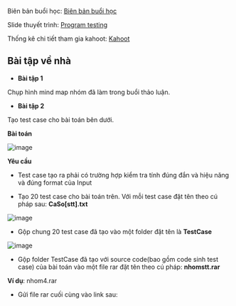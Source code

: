 Biên bản buổi học: [Biên bản buổi học](Biên%20bản%20buổi%20học.xlsx)

Slide thuyết trình: [Program testing](Program%20Testing.pptx)

Thống kê chi tiết tham gia kahoot: [Kahoot](câu%20hỏi%20về%20program%20testing.xlsx)

<h2>
  Bài tập về nhà
</h2>

- **Bài tập 1** 

Chụp hình mind map nhóm đã làm trong buổi thảo luận.

- **Bài tập 2** 

Tạo test case cho bài toán bên dưới.

**Bài toán**

![image](https://user-images.githubusercontent.com/77454876/162256676-93c83804-a98d-4833-8c67-2a0136943afe.png)

**Yêu cầu**

- Test case tạo ra phải có trường hợp kiểm tra tính đúng đắn và hiệu năng và đúng format của Input

- Tạo 20 test case cho bài toán trên. Với mỗi test case đặt tên theo cú pháp sau: **CaSo[stt].txt**

![image](https://user-images.githubusercontent.com/77454876/162258200-4f96db1f-7ed2-4983-a2aa-a8e204b077e0.png)

- Gộp chung 20 test case đã tạo vào một folder đặt tên là **TestCase**

![image](https://user-images.githubusercontent.com/77454876/162258324-9741f148-abf2-43e4-8caa-0088b326fc39.png)

- Gộp folder TestCase đã tạo với source code(bao gồm code sinh test case) của bài toán vào một file rar đặt tên theo cú pháp: **nhomstt.rar**

**Ví dụ**: nhom4.rar

- Gửi file rar cuối cùng vào link sau: 

